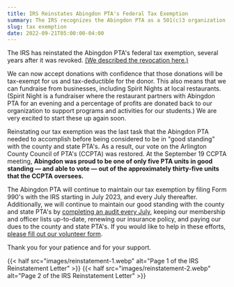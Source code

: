 ```yaml
---
title: IRS Reinstates Abingdon PTA's Federal Tax Exemption
summary: The IRS recognizes the Abingdon PTA as a 501(c)3 organization.
slug: tax exemption
date: 2022-09-21T05:00:00-04:00
---
```


The IRS has reinstated the Abingdon PTA's federal tax exemption, several years after it was revoked. [(We described the revocation here.)](/2022/04/15/tax-exemption)

We can now accept donations with confidence that those donations will be tax-exempt for us and tax-deductible for the donor. This also means that we can fundraise from businesses, including Spirit Nights at local restaurants. (Spirit Night is a fundraiser where the restaurant partners with Abingdon PTA for an evening and a percentage of profits are donated back to our organization to support programs and activities for our students.)  We are very excited to start these up again soon.

Reinstating our tax exemption was the last task that the Abingdon PTA needed to accomplish before being considered to be in "good standing" with the county and state PTA's. As a result, our vote on the Arlington County Council of PTA's (CCPTA) was restored. At the September 19 CCPTA meeting, **Abingdon was proud to be one of only five PTA units in good standing — and able to vote — out of the approximately thirty-five units that the CCPTA oversees.**

The Abingdon PTA will continue to maintain our tax exemption by filing Form 990's with the IRS starting in July 2023, and every July thereafter. Additionally, we will continue to maintain our good standing with the county and state PTA's by [completing an audit every July](/documents/#audits), keeping our membership and officer lists up-to-date, renewing our insurance policy, and paying our dues to the county and state PTA's. If you would like to help in these efforts, [please fill out our volunteer form](https://docs.google.com/forms/d/e/1FAIpQLSf50HFDkNfDxP5VfE2LzsxKbUPZdmRGQTeNEUhXkU_qLCLWZQ/viewform?usp=sf_link).

Thank you for your patience and for your support.

{{< half src="images/reinstatement-1.webp" alt="Page 1 of the IRS Reinstatement Letter" >}}
{{< half src="images/reinstatement-2.webp" alt="Page 2 of the IRS Reinstatement Letter" >}}